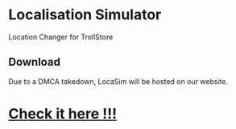 # Localisation Simulator
Location Changer for TrollStore
<h2> Download </h2>
Due to a DMCA takedown, LocaSim will be hosted on our website. 
<br>
<h1> <a href='https://docs.fpurple.repl.co/localisationsim/'>Check it here !!!</a> </h1>
